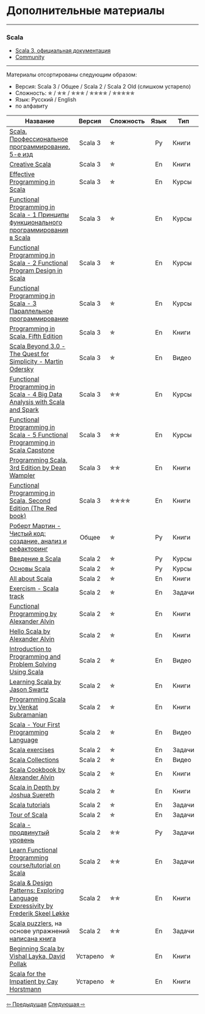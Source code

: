 # Дополнительные материалы

--- 

### Scala
- [Scala 3, официальная документация](https://docs.scala-lang.org/scala3/book/introduction.html)
- [Community](https://scala-lang.org/community/)

---

Материалы отсортированы следующим образом:
- Версия: Scala 3 / Общее / Scala 2 / Scala 2 Old (слишком устарело)
- Сложность: &#10031; / &#10031;&#10031; / &#10031;&#10031;&#10031; / &#10031;&#10031;&#10031;&#10031; / &#10031;&#10031;&#10031;&#10031;&#10031;
- Язык: Русский / English
- по алфавиту


| Название                                                                                                                                                                                                                                            |  Версия  | Сложность                        | Язык | Тип    | Комментарий |
|-----------------------------------------------------------------------------------------------------------------------------------------------------------------------------------------------------------------------------------------------------|:--------:|----------------------------------|:----:|--------|-------------|
| [Scala. Профессиональное программирование. 5-е изд](https://www.piter.com/product/scala-professionalnoe-programmirovanie-5-e-izd)                                                                                                                   | Scala 3  | &#10031;                         |  Ру  | Книги  |             |
| [Creative Scala](https://www.creativescala.org/creative-scala.html#foreword)                                                                                                                                                                        | Scala 3  | &#10031;                         |  En  | Книги  |             |
| [Effective Programming in Scala](https://www.coursera.org/learn/effective-scala)                                                                                                                                                                    | Scala 3  | &#10031;                         |  En  | Курсы  |             |
| [Functional Programming in Scala - 1 Принципы функционального программирования в Scala](https://www.coursera.org/learn/scala-functional-programming)                                                                                                | Scala 3  | &#10031;                         |  En  | Курсы  |             |
| [Functional Programming in Scala - 2 Functional Program Design in Scala](https://www.coursera.org/learn/scala-functional-program-design)                                                                                                            | Scala 3  | &#10031;                         |  En  | Курсы  |             |
| [Functional Programming in Scala - 3 Параллельное программирование](https://www.coursera.org/learn/scala-parallel-programming)                                                                                                                      | Scala 3  | &#10031;                         |  En  | Курсы  |             |
| [Programming in Scala, Fifth Edition](https://www.artima.com/shop/programming_in_scala_5ed)                                                                                                                                                         | Scala 3  | &#10031;                         |  En  | Книги  |             |
| [Scala Beyond 3.0 - The Quest for Simplicity - Martin Odersky](https://www.youtube.com/watch?v=NXTjnowBx-c)                                                                                                                                         | Scala 3  | &#10031;                         |  En  | Видео  |             |
| [Functional Programming in Scala - 4 Big Data Analysis with Scala and Spark](https://www.coursera.org/learn/scala-spark-big-data)                                                                                                                   | Scala 3  | &#10031;&#10031;                 |  En  | Курсы  | Spark       |
| [Functional Programming in Scala - 5 Functional Programming in Scala Capstone](https://www.coursera.org/learn/scala-capstone)                                                                                                                       | Scala 3  | &#10031;&#10031;                 |  En  | Курсы  |             |
| [Programming Scala, 3rd Edition by Dean Wampler](https://deanwampler.github.io/books/programmingscala.html)                                                                                                                                         | Scala 3  | &#10031;&#10031;                 |  En  | Книги  |             |
| [Functional Programming in Scala, Second Edition (The Red book)](https://www.manning.com/books/functional-programming-in-scala-second-edition?query=Functional%20Programming%20in%20Scala,%20Second%20Edition)                                      | Scala 3  | &#10031;&#10031;&#10031;&#10031; |  En  | Книги  |             |
| [Роберт Мартин - Чистый код: создание, анализ и рефакторинг](https://www.chitai-gorod.ru/catalog/book/312177/)                                                                                                                                      | Общее    | &#10031;                         |  Ру  | Книги  |             |
| [Введение в Scala](https://stepik.org/course/16243/promo)                                                                                                                                                                                           | Scala 2  | &#10031;                         |  Ру  | Курсы  |             |
| [Основы Scala](https://stepik.org/course/89974/promo)                                                                                                                                                                                               | Scala 2  | &#10031;                         |  Ру  | Курсы  |             |
| [All about Scala](https://allaboutscala.com/)                                                                                                                                                                                                       | Scala 2  | &#10031;                         |  En  | Книги  |             |
| [Exercism - Scala track](https://exercism.org/tracks/scala)                                                                                                                                                                                         | Scala 2  | &#10031;                         |  En  | Задачи |             |
| [Functional Programming by Alexander Alvin](https://alvinalexander.com/photos/functional-programming-simplied-free-pdf-preview/)                                                                                                                    | Scala 2  | &#10031;                         |  En  | Книги  |             |
| [Hello Scala by Alexander Alvin](https://alvinalexander.com/photos/hello-scala-free-pdf-preview/)                                                                                                                                                   | Scala 2  | &#10031;                         |  En  | Книги  |             |
| [Introduction to Programming and Problem Solving Using Scala](https://www.youtube.com/watch?v=V-wKBH-gUeo&list=PLLMXbkbDbVt9z5dcm7uRgG3Fhw3u9LKoF)                                                                                                  | Scala 2  | &#10031;                         |  En  | Видео  |             |
| [Learning Scala by Jason Swartz](https://www.oreilly.com/library/view/learning-scala/9781449368814/)                                                                                                                                                | Scala 2  | &#10031;                         |  En  | Книги  |             |
| [Programming Scala by Venkat Subramanian](https://books.google.ru/books/about/Programming_Scala.html?id=Jq2EOwAACAAJ&redir_esc=y)                                                                                                                   | Scala 2  | &#10031;                         |  En  | Книги  |             |
| [Scala - Your First Programming Language](https://www.youtube.com/playlist?list=PLJGDHERh23x-YBJ8LmYU_IGBFflvsKfLu)                                                                                                                                 | Scala 2  | &#10031;                         |  En  | Видео  |             |
| [Scala exercises](https://www.scala-exercises.org/)                                                                                                                                                                                                 | Scala 2  | &#10031;                         |  En  | Задачи |             |
| [Scala Collections](https://www.youtube.com/playlist?list=PLJGDHERh23x-4bTASKbtwhhAuP6rYQJqE)                                                                                                                                                       | Scala 2  | &#10031;                         |  En  | Видео  |             |
| [Scala Cookbook by Alexander Alvin](https://www.amazon.com/Scala-Cookbook-Object-Oriented-Functional-Programming-dp-1492051543/dp/1492051543?&linkCode=sl1&tag=devdaily-20&linkId=d089a7152c070d0ae50814301bb12d21&language=en_US&ref_=as_li_ss_tl) | Scala 2  | &#10031;                         |  En  | Книги  |             |
| [Scala in Depth by Joshua Suereth](https://www.manning.com/books/scala-in-depth)                                                                                                                                                                    | Scala 2  | &#10031;                         |  En  | Книги  |             |
| [Scala tutorials](http://scalatutorials.com/tour/)                                                                                                                                                                                                  | Scala 2  | &#10031;                         |  En  | Задачи |             |
| [Tour of Scala](https://tourofscala.com/)                                                                                                                                                                                                           | Scala 2  | &#10031;                         |  En  | Задачи |             |
| [Scala - продвинутый уровень](https://stepik.org/course/92864/promo)                                                                                                                                                                                | Scala 2  | &#10031;&#10031;                 |  Ру  | Задачи |             |
| [Learn Functional Programming course/tutorial on Scala](https://github.com/dehun/learn-fp)                                                                                                                                                          | Scala 2  | &#10031;&#10031;                 |  En  | Задачи |             |
| [Scala & Design Patterns: Exploring Language Expressivity by Frederik Skeel Løkke](https://www.scala-lang.org/old/sites/default/files/FrederikThesis.pdf)                                                                                           | Scala 2  | &#10031;&#10031;                 |  En  | Книги  |             |
| [Scala puzzlers](https://scalapuzzlers.com/index.html), на основе упражнений [написана книга](https://www.artima.com/shop/scala_puzzlers)                                                                                                           | Scala 2  | &#10031;&#10031;                 |  En  | Задачи |             |
| [Beginning Scala by Vishal Layka, David Pollak](https://link.springer.com/book/10.1007/978-1-4842-0232-6)                                                                                                                                           | Устарело | &#10031;                         |  En  | Книги  |             |
| [Scala for the Impatient by Cay Horstmann](https://horstmann.com/scala/)                                                                                                                                                                            | Устарело | &#10031;                         |  En  | Книги  |             |


<div>
    <a href="extra">&#8678; Предыдущая</a>
    <a href="extra">Следующая &#8680;</a>
</div>
